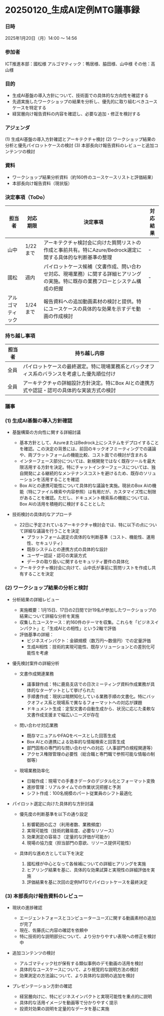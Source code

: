 # 20250120_生成AI定例MTG議事録

### 日時
2025年1月20日（月）14:00 ～ 14:56

### 参加者
ICT推進本部：國松様
アルゴマティック：鴨居様、脇田様、山中様
その他：高山様

### 目的
- 生成AI基盤の導入方針について、技術面での具体的な方向性を確認する
- 先週実施したワークショップの結果を分析し、優先的に取り組むべきユースケースを特定する
- 経営層向け報告資料の内容を確認し、必要な追加・修正を検討する

### アジェンダ
(1) 生成AI基盤の導入方針確認とアーキテクチャ検討
(2) ワークショップ結果の分析と優先パイロットケースの検討
(3) 本部長向け報告資料のレビューと追加コンテンツの検討

### 資料
- ワークショップ結果分析資料（約160件のユースケースリストと評価結果）
- 本部長向け報告資料（現状版）

### 決定事項（ToDo）
| 担当者 | 対応期限 | 決定事項 | 対応結果 |
| ------ | -------- | -------- | -------- |
| 山中 | 1/22まで | アーキテクチャ検討会に向けた質問リストの作成と事前共有。特にAzure/Bedrock選定に関する具体的な判断基準の整理 | - |
| 國松 | 週内 | パイロットケース候補（文書作成、問い合わせ対応、現場業務）に関する詳細ヒアリングの実施。特に既存の業務フローとシステム構成の把握 | - |
| アルゴマティック | 1/24まで | 報告資料への追加動画素材の検討と提供。特にユースケースの具体的な効果を示すデモ動画の作成検討 | - |

### 持ち越し事項
| 担当者 | 持ち越し内容 |
| ------ | ------------ |
| 全員 | パイロットケースの最終選定。特に現場業務系とバックオフィス系のバランスを考慮した優先順位付け |
| 全員 | アーキテクチャの詳細設計方針決定。特にBox AIとの連携方式や認証・認可の具体的な実装方式の検討 |

### 議事

### (1) 生成AI基盤の導入方針確認
- 基盤構築の方向性に関する詳細討議
  - 基本方針として、AzureまたはBedrock上にシステムをデプロイすることを確認。この決定の背景には、前回のキックオフミーティングでの議論や、両プラットフォームの機能比較、コスト面での検討が含まれる
  - インターフェース部分については、新規開発ではなく既存ツールを最大限活用する方針を決定。特にチャットインターフェースについては、独自開発による継続的なメンテナンスコストを避けるため、既存のソリューションを活用することを確認
  - Box AIとの連携可能性について具体的な議論を実施。現状のBox AIの機能（特にファイル検索や内容参照）は有用だが、カスタマイズ性に制限があることを確認。ただし、ドキュメント検索系の機能については、Box AIの活用を積極的に検討することとした

- 技術検討の具体的なアプローチ
  - 22日に予定されているアーキテクチャ検討会では、特に以下の点について詳細な議論を行うことを決定
    - プラットフォーム選定の具体的な判断基準（コスト、機能性、運用性、セキュリティ）
    - 既存システムとの連携方式の具体的な設計
    - ユーザー認証・認可の実装方式
    - データの取り扱いに関するセキュリティ要件の具体化
  - アーキテクチャ検討会に向けて、山中氏が事前に質問リストを作成し共有することを決定

### (2) ワークショップ結果の分析と検討
- 分析結果の詳細レビュー
  - 実施概要：1月15日、17日の2日間で計19名が参加したワークショップの結果について詳細な分析を実施
  - 収集したユースケース：約160件のテーマを収集。これらを「ビジネスインパクト」と「生成AIとの相性」という2軸で評価
  - 評価基準の詳細：
    - ビジネスインパクト：金額規模（数万円〜数億円）での定量評価
    - 生成AI相性：技術的実現可能性、既存ソリューションとの差別化可能性を考慮

- 優先検討案件の詳細分析
  - 文書作成関連業務
    - 議事録作成：特に鹿島支店での日次ミーティング資料作成業務が具体的なターゲットとして挙げられた
    - 手順書作成：現状は暗黙知化している業務手順の文書化。特にバックオフィス系と現場系で異なるフォーマットへの対応が課題
    - ドキュメント生成：定型文書の自動生成から、状況に応じた柔軟な文書作成支援まで幅広いニーズが存在

  - 問い合わせ対応業務
    - 既存マニュアルやFAQをベースとした回答生成
    - Box AIとの連携による効率的な情報検索と回答生成
    - 部門固有の専門的な問い合わせへの対応（人事部門の規程関連等）
    - アクセス権限管理の必要性（総合職と専門職で参照可能な情報の制御等）

  - 現場業務効率化
    - 日報作成：現場での手書きデータのデジタル化とフォーマット変換
    - 進捗管理：リアルタイムでの作業状況把握と予測
    - シフト作成：100名規模のパート従業員のシフト最適化

- パイロット選定に向けた具体的な方針討議
  - 優先度の判断基準を以下の通り設定
    1. 影響範囲の広さ（利用者数、業務頻度）
    2. 実現可能性（技術的難易度、必要なリソース）
    3. 効果測定の容易さ（定量的な評価が可能か）
    4. 現場の協力度（担当部門の意欲、リソース提供可能性）
  
  - 具体的な進め方として以下を決定
    1. 國松様が中心となって各候補についての詳細ヒアリングを実施
    2. ヒアリング結果を基に、具体的な効果試算と実現性の詳細評価を実施
    3. 評価結果を基に次回の定例MTGでパイロットケースを最終決定

### (3) 本部長向け報告資料のレビュー
- 現状の進捗確認
  - エージェントフォースとコンピューターユーズに関する動画素材の追加が完了
  - 現在、佐藤氏に内容の確認を依頼中
  - 特に技術的な説明部分について、より分かりやすい表現への修正を検討中

- 追加コンテンツの検討
  - アルゴマティック社が保有する類似事例のデモ動画の活用を検討
  - 具体的なユースケースについて、より視覚的な説明方法の検討
  - 効果測定の方法論について、より具体的な説明の追加を検討

- プレゼンテーション方針の確認
  - 経営層向けに、特にビジネスインパクトと実現可能性を重点的に説明
  - 具体的な活用イメージを動画等で分かりやすく提示
  - 投資対効果の説明を定量的なデータを基に実施